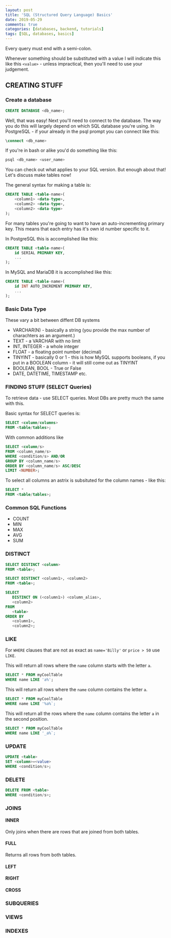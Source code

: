 ```yaml
---
layout: post
title: 'SQL (Structured Query Language) Basics'
date: 2019-05-29
comments: true
categories: [databases, backend, tutorials]
tags: [SQL, databases, basics]
---
```


Every query must end with a semi-colon.

Whenever something should be substituted with a value I will indicate this like this `<value>` - unless impractical, then you'll need to use your judgement.

## CREATING STUFF

### Create a database

```sql
CREATE DATABASE <db_name>;
```

Well, that was easy! Next you'll need to connect to the database. The way you do this will largely depend on which SQL database you're using. In PostgreSQL - if your already in the psql prompt you can connect like this:

```sql
\connect <db_name>
```

If you're in bash or alike you'd do something like this:

```bash
psql <db_name> <user_name>
```

You can check out what applies to your SQL version. But enough about that! Let's discuss make tables now!

The general syntax for making a table is:

```sql
CREATE TABLE <table-name>(
    <column1> <data-type>,
    <column2> <data-type>,
    <column2> <data-type>
);
```

For many tables you're going to want to have an auto-incrementing primary key. This means that each entry has it's own id number specific to it.

In PostgreSQL this is accomplished like this:

```sql
CREATE TABLE <table-name>(
    id SERIAL PRIMARY KEY,
    ...
);
```

In MySQL and MariaDB it is accomplished like this:

```sql
CREATE TABLE <table-name>(
    id INT AUTO_INCREMENT PRIMARY KEY,
    ...
);
```

### Basic Data Type

These vary a bit between diffent DB systems

- VARCHAR(N) - basically a string (you provide the max number of charachters as an argument.)
- TEXT - a VARCHAR with no limit
- INT, INTEGER - a whole integer
- FLOAT - a floating point number (decimal)
- TINYINT - basically 0 or 1 - this is how MySQL supports booleans, if you put in a BOOLEAN column - it will still come out as TINYINT
- BOOLEAN, BOOL - True or False
- DATE, DATETIME, TIMESTAMP etc.

### FINDING STUFF (SELECT Queries)

To retrieve data - use SELECT queries. Most DBs are pretty much the same with this.

Basic syntax for SELECT queries is:

```sql
SELECT <column/columns>
FROM <table/tables>;
```

With common additions like

```sql
SELECT <column/s>
FROM <column_name/s>
WHERE <condition/s> AND/OR
GROUP BY <column_name/s>
ORDER BY <column_name/s> ASC/DESC
LIMIT <NUMBER>;
```

To select all columns an astrix is subsituted for the column names - like this:

```sql
SELECT *
FROM <table/tables>;
```

### Common SQL Functions

- COUNT
- MIN
- MAX
- AVG
- SUM

### DISTINCT

```sql
SELECT DISTINCT <column>
FROM <table>;
```

```sql
SELECT DISTINCT <column1>, <column2>
FROM <table>;
```

```sql
SELECT
   DISTINCT ON (<column1>) <column_alias>,
   <column2>
FROM
   <table>
ORDER BY
   <column1>,
   <column2>;
```

### LIKE

For `WHERE` clauses that are not as exact as `name='Billy'` or `price > 50` use `LIKE`.

This will return all rows where the `name` column starts with the letter `a`.

```sql
SELECT * FROM myCoolTable
WHERE name LIKE 'a%';
```

This will return all rows where the `name` column contains the letter `a`.

```sql
SELECT * FROM myCoolTable
WHERE name LIKE '%a%`;
```

This will return all the rows where the `name` column contains the letter `a` in the second position.

```sql
SELECT * FROM myCoolTable
WHERE name LIKE '_a%`;
```

### UPDATE

```sql
UPDATE <table>
SET <column>=<value>
WHERE <condition/s>;
```

### DELETE

```sql
DELETE FROM <table>
WHERE <condition/s>;
```

### JOINS

#### INNER

Only joins when there are rows that are joined from both tables.

#### FULL

Returns all rows from both tables.

#### LEFT

#### RIGHT

#### CROSS

### SUBQUERIES

### VIEWS

### INDEXES
